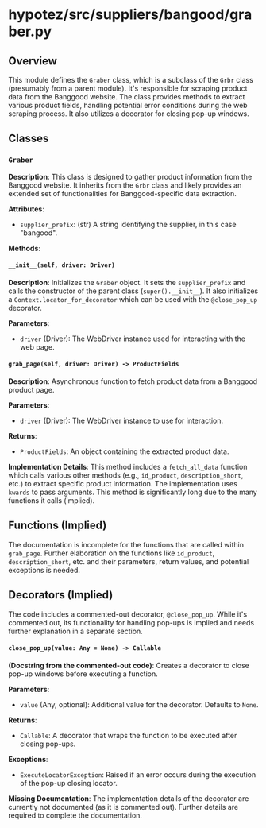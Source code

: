 # hypotez/src/suppliers/bangood/graber.py

## Overview

This module defines the `Graber` class, which is a subclass of the `Grbr` class (presumably from a parent module).  It's responsible for scraping product data from the Banggood website.  The class provides methods to extract various product fields, handling potential error conditions during the web scraping process.  It also utilizes a decorator for closing pop-up windows.


## Classes

### `Graber`

**Description**: This class is designed to gather product information from the Banggood website.  It inherits from the `Grbr` class and likely provides an extended set of functionalities for Banggood-specific data extraction.

**Attributes**:

- `supplier_prefix`: (str) A string identifying the supplier, in this case "bangood".

**Methods**:

#### `__init__(self, driver: Driver)`

**Description**: Initializes the `Graber` object.  It sets the `supplier_prefix` and calls the constructor of the parent class (`super().__init__`). It also initializes a `Context.locator_for_decorator` which can be used with the `@close_pop_up` decorator.


**Parameters**:

- `driver` (Driver): The WebDriver instance used for interacting with the web page.


#### `grab_page(self, driver: Driver) -> ProductFields`

**Description**: Asynchronous function to fetch product data from a Banggood product page.


**Parameters**:

- `driver` (Driver): The WebDriver instance to use for interaction.


**Returns**:

- `ProductFields`: An object containing the extracted product data.


**Implementation Details**: This method includes a `fetch_all_data` function which calls various other methods (e.g., `id_product`, `description_short`, etc.) to extract specific product information.  The implementation uses `kwards` to pass arguments. This method is significantly long due to the many functions it calls (implied).


## Functions (Implied)

The documentation is incomplete for the functions that are called within `grab_page`.  Further elaboration on the functions like `id_product`, `description_short`, etc.  and their parameters, return values, and potential exceptions is needed.


## Decorators (Implied)

The code includes a commented-out decorator, `@close_pop_up`. While it's commented out, its functionality for handling pop-ups is implied and needs further explanation in a separate section.

#### `close_pop_up(value: Any = None) -> Callable`

**(Docstring from the commented-out code)**: Creates a decorator to close pop-up windows before executing a function.


**Parameters**:

- `value` (Any, optional): Additional value for the decorator. Defaults to `None`.


**Returns**:

- `Callable`: A decorator that wraps the function to be executed after closing pop-ups.


**Exceptions**:

- `ExecuteLocatorException`: Raised if an error occurs during the execution of the pop-up closing locator.



**Missing Documentation**: The implementation details of the decorator are currently not documented (as it is commented out). Further details are required to complete the documentation.